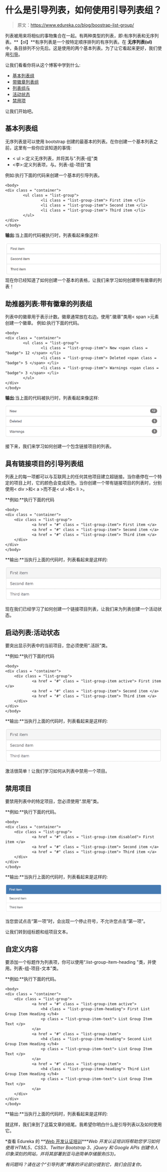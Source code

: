 # 什么是引导列表，如何使用引导列表组？

> 原文：<https://www.edureka.co/blog/boostrap-list-group/>

列表被用来将相似的事物集合在一起。有两种类型的列表，即:有序列表和无序列表。**【ol】**有序列表是一个按特定顺序排列的有序列表。在 **无序列表(ul)** 中，条目排列不分先后。这是使用的两个基本列表。为了让它看起来更好，我们使用[引导](https://www.edureka.co/blog/bootstrap-header/)。

让我们看看你将从这个博客中学到什么:

*   [基本列表组](#basiclistgroups)
*   [带徽章列表组](#badges)
*   [列表组与](#linkeditems)
*   [活动状态](#activestate)
*   [禁用项](#disableditem)

让我们开始吧。

## **基本列表组**

无序列表是可以使用 bootstrap 创建的最基本的列表。在你创建一个基本列表之前，这里有一些你应该知道的事情:

*   < ul >:定义无序列表，并将其与“.列表-组"类
*   <李>:定义列表项，与。列表-组-项目"类

例如:执行下面的代码来创建一个基本的引导列表。

```
<body>
<div class = "container">
   		<ul class = "list-group">
    			<li class = "list-group-item"> First item </li>
    			<li class = "list-group-item"> Second item </li>
    			<li class = "list-group-item"> Third item </li>
 		</ul>
</div>
</body>

```

**输出**:当上面的代码被执行时，列表看起来像这样:

![Bootstrap List - Edureka](img/156b9b6b4c4422d4811bc7fa9cacc0dd.png)现在你已经知道了如何创建一个基本的表格，让我们来学习如何创建带有徽章的列表！

## **助推器列表:带有徽章的列表组**

列表中的徽章用于表示计数。徽章通常放在右边。使用“.徽章"类用< span >元素创建一个徽章。 例如:执行下面的代码。

```
<body>
<div class = "container">
  		<ul class = "list-group">
    			<li class = "list-group-item"> New <span class = "badge"> 12 </span> </li>
    			<li class = "list-group-item"> Deleted <span class = "badge"> 5 </span> </li>
    			<li class = "list-group-item"> Warnings <span class = "badge"> 3 </span> </li>
  		</ul>
</div>
</body>

```

**输出**:当上面的代码被执行时，列表看起来像这样:

![Badges- Boostrap List group - Edureka](img/4db70592963d22833addf7dbc4c43c9b.png)

接下来，我们来学习如何创建一个包含链接项目的列表。

## **具有链接项目的引导列表组**

列表上的每一项都可以与互联网上的任何其他项目建立超链接。当你悬停在一个特定的项目上时，它的颜色会变成灰色。当你创建一个带有链接项目的列表时，分别使用< div >和< a >而不是< ul >和< li >。

**例如:**执行下面的代码

```
<body>
<div class = "container">
  	<div class = "list-group">
    		<a href = "#" class = "list-group-item"> First item </a>
    		<a href = "#" class = "list-group-item"> Second item </a>
    		<a href = "#" class = "list-group-item"> Third item </a>
  	</div>
</div>
</body>

```

**输出:**当执行上面的代码时，列表看起来是这样的:

![Linked List - Edureka](img/fa60903df1f4d0248c0b0bc1dcfa6d59.png)

现在我们已经学习了如何创建一个链接项目列表，让我们来为列表创建一个活动状态。

## **启动列表:活动状态**

要突出显示列表中的当前项目，您必须使用“.活跃”类。

**例如:**执行下面的代码

```
<body>
<div class = "container">
  	<div class = "list-group">
    		<a href = "#" class = "list-group-item active"> First item </a>
    		<a href = "#" class = "list-group-item"> Second item </a>
    		<a href = "#" class = "list-group-item"> Third item </a>
  	</div>
</div>
</body>

```

**输出:**当执行上面的代码时，列表看起来是这样的:

![active state- Edureka](img/15ce2e81e3e5b0b622a9c9c065caa40e.png)

激活很简单！让我们学习如何从列表中禁用一个项目。

## **禁用项目**

要禁用列表中的特定项目，您必须使用“.禁用”类。

**例如:**执行下面的代码。

```
<body>
<div class = "container">
  	<div class = "list-group">
    		<a href = "#" class = "list-group-item disabled"> First item </a>
    		<a href = "#" class = "list-group-item"> Second item </a>
    		<a href = "#" class = "list-group-item"> Third item </a>
  	</div>
</div>
</body>

```

**输出:**当执行上面的代码时，列表看起来是这样的:

![disabled - bootstrap lists - Edureka](img/63ed6f3ce0bc9578a3a8ed721d0cf2a3.png)

当您尝试点击“第一项”时，会出现一个停止符号，不允许您点击“第一项”。

让我们转到组标题和组项目文本。

## **自定义内容**

要添加一个标题作为列表项，你可以使用“.list-group-item-heading "类，并使用。列表-组-项目-文本”类。

**例如:**执行下面的代码。

```
<body>
<div class = "container">
 	<div class = "list-group">
    		<a href = "#" class = "list-group-item active">
      			<h4 class = "list-group-item-heading"> First List Group Item Heading </h4>
      			<p class = "list-group-item-text"> List Group Item Text </p>
    		</a>
    		<a href = "#" class = "list-group-item">
      			<h4 class = "list-group-item-heading"> Second List Group Item Heading </h4>
      			<p class = "list-group-item-text"> List Group Item Text </p>
    		</a>
    		<a href = "#" class = "list-group-item">
      			<h4 class = "list-group-item-heading"> Third List Group Item Heading </h4>
      			<p class = "list-group-item-text"> List Group Item Text </p>
    		</a>
  	</div>
</div>
</body>

```

**输出:**当执行上面的代码时，列表看起来是这样的:

就这样，我们来到了这篇文章的结尾。我希望你明白什么是引导列表以及如何使用它。

*查看 Edureka 的 **[Web 开发认证培训](https://www.edureka.co/complete-web-developer)****Web 开发认证培训将帮助您学习如何使用 HTML5、CSS3、Twitter Bootstrap 3、jQuery 和 Google APIs 创建令人印象深刻的网站，并将其部署到亚马逊简单存储服务(S3)。*

*有问题吗？请在这个“引导列表”博客的评论部分提到它，我们会回复你。*
